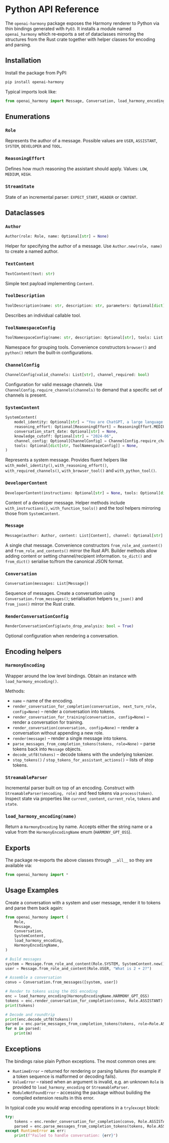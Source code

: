# Python API Reference

The `openai-harmony` package exposes the Harmony renderer to Python via thin bindings generated with `PyO3`.  It installs a module named `openai_harmony` which re‑exports a set of dataclasses mirroring the structures from the Rust crate together with helper classes for encoding and parsing.

## Installation

Install the package from PyPI:

```bash
pip install openai-harmony
```

Typical imports look like:

```python
from openai_harmony import Message, Conversation, load_harmony_encoding
```

## Enumerations

### `Role`
Represents the author of a message.  Possible values are `USER`, `ASSISTANT`, `SYSTEM`, `DEVELOPER` and `TOOL`.

### `ReasoningEffort`
Defines how much reasoning the assistant should apply.  Values: `LOW`, `MEDIUM`, `HIGH`.

### `StreamState`
State of an incremental parser: `EXPECT_START`, `HEADER` or `CONTENT`.

## Dataclasses

### `Author`
```python
Author(role: Role, name: Optional[str] = None)
```
Helper for specifying the author of a message.  Use `Author.new(role, name)` to create a named author.

### `TextContent`
```python
TextContent(text: str)
```
Simple text payload implementing `Content`.

### `ToolDescription`
```python
ToolDescription(name: str, description: str, parameters: Optional[dict] = None)
```
Describes an individual callable tool.

### `ToolNamespaceConfig`
```python
ToolNamespaceConfig(name: str, description: Optional[str], tools: List[ToolDescription])
```
Namespace for grouping tools.  Convenience constructors `browser()` and `python()` return the built‑in configurations.

### `ChannelConfig`
```python
ChannelConfig(valid_channels: List[str], channel_required: bool)
```
Configuration for valid message channels.  Use `ChannelConfig.require_channels(channels)` to demand that a specific set of channels is present.

### `SystemContent`
```python
SystemContent(
    model_identity: Optional[str] = "You are ChatGPT, a large language model trained by OpenAI.",
    reasoning_effort: Optional[ReasoningEffort] = ReasoningEffort.MEDIUM,
    conversation_start_date: Optional[str] = None,
    knowledge_cutoff: Optional[str] = "2024-06",
    channel_config: Optional[ChannelConfig] = ChannelConfig.require_channels(["analysis", "commentary", "final"]),
    tools: Optional[dict[str, ToolNamespaceConfig]] = None,
)
```
Represents a system message.  Provides fluent helpers like `with_model_identity()`, `with_reasoning_effort()`, `with_required_channels()`, `with_browser_tool()` and `with_python_tool()`.

### `DeveloperContent`
```python
DeveloperContent(instructions: Optional[str] = None, tools: Optional[dict[str, ToolNamespaceConfig]] = None)
```
Content of a developer message.  Helper methods include `with_instructions()`, `with_function_tools()` and the tool helpers mirroring those from `SystemContent`.

### `Message`
```python
Message(author: Author, content: List[Content], channel: Optional[str] = None, recipient: Optional[str] = None, content_type: Optional[str] = None)
```
A single chat message.  Convenience constructors `from_role_and_content()` and `from_role_and_contents()` mirror the Rust API.  Builder methods allow adding content or setting channel/recipient information.  `to_dict()` and `from_dict()` serialise to/from the canonical JSON format.

### `Conversation`
```python
Conversation(messages: List[Message])
```
Sequence of messages.  Create a conversation using `Conversation.from_messages()`; serialisation helpers `to_json()` and `from_json()` mirror the Rust crate.

### `RenderConversationConfig`
```python
RenderConversationConfig(auto_drop_analysis: bool = True)
```
Optional configuration when rendering a conversation.

## Encoding helpers

### `HarmonyEncoding`
Wrapper around the low level bindings.  Obtain an instance with `load_harmony_encoding()`.

Methods:
- `name` – name of the encoding.
- `render_conversation_for_completion(conversation, next_turn_role, config=None)` – render a conversation into tokens.
- `render_conversation_for_training(conversation, config=None)` – render a conversation for training.
- `render_conversation(conversation, config=None)` – render a conversation without appending a new role.
- `render(message)` – render a single message into tokens.
- `parse_messages_from_completion_tokens(tokens, role=None)` – parse tokens back into `Message` objects.
- `decode_utf8(tokens)` – decode tokens with the underlying tokenizer.
- `stop_tokens()` / `stop_tokens_for_assistant_actions()` – lists of stop tokens.

### `StreamableParser`
Incremental parser built on top of an encoding. Construct with `StreamableParser(encoding, role)` and feed tokens via `process(token)`.  Inspect state via properties like `current_content`, `current_role`, `tokens` and `state`.

### `load_harmony_encoding(name)`
Return a `HarmonyEncoding` by name.  Accepts either the string name or a value from the `HarmonyEncodingName` enum (`HARMONY_GPT_OSS`).

## Exports
The package re‑exports the above classes through `__all__` so they are available via:
```python
from openai_harmony import *
```

## Usage Examples

Create a conversation with a system and user message, render it to tokens and
parse them back again:

```python
from openai_harmony import (
    Role,
    Message,
    Conversation,
    SystemContent,
    load_harmony_encoding,
    HarmonyEncodingName,
)

# Build messages
system = Message.from_role_and_content(Role.SYSTEM, SystemContent.new())
user = Message.from_role_and_content(Role.USER, "What is 2 + 2?")

# Assemble a conversation
convo = Conversation.from_messages([system, user])

# Render to tokens using the OSS encoding
enc = load_harmony_encoding(HarmonyEncodingName.HARMONY_GPT_OSS)
tokens = enc.render_conversation_for_completion(convo, Role.ASSISTANT)
print(tokens)

# Decode and roundtrip
print(enc.decode_utf8(tokens))
parsed = enc.parse_messages_from_completion_tokens(tokens, role=Role.ASSISTANT)
for m in parsed:
    print(m)
```

## Exceptions

The bindings raise plain Python exceptions.  The most common ones are:

- `RuntimeError` – returned for rendering or parsing failures (for example if a
  token sequence is malformed or decoding fails).
- `ValueError` – raised when an argument is invalid, e.g. an unknown
  `Role` is provided to `load_harmony_encoding` or `StreamableParser`.
- `ModuleNotFoundError` – accessing the package without building the compiled
  extension results in this error.

In typical code you would wrap encoding operations in a `try`/`except` block:

```python
try:
    tokens = enc.render_conversation_for_completion(convo, Role.ASSISTANT)
    parsed = enc.parse_messages_from_completion_tokens(tokens, Role.ASSISTANT)
except RuntimeError as err:
    print(f"Failed to handle conversation: {err}")
```

